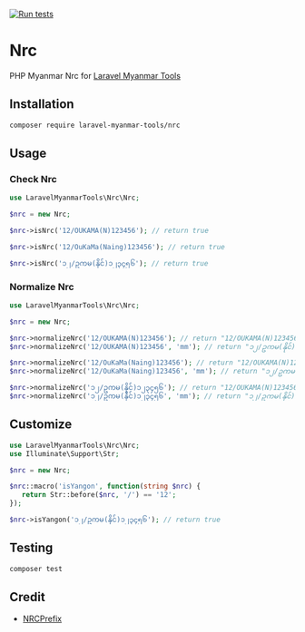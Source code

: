 [![Run tests](https://github.com/Laravel-Myanmar-Tools/nrc/actions/workflows/run-tests.yml/badge.svg?branch=main)](https://github.com/Laravel-Myanmar-Tools/nrc/actions/workflows/run-tests.yml)

# Nrc

PHP Myanmar Nrc for [Laravel Myanmar Tools](https://laravel-myanmar-tools.com)

## Installation

```bash
composer require laravel-myanmar-tools/nrc
```

## Usage

### Check Nrc

```php
use LaravelMyanmarTools\Nrc\Nrc;

$nrc = new Nrc;

$nrc->isNrc('12/OUKAMA(N)123456'); // return true

$nrc->isNrc('12/OuKaMa(Naing)123456'); // return true

$nrc->isNrc('၁၂/ဥကမ(နိုင်)၁၂၃၄၅၆'); // return true
```

### Normalize Nrc

```php
use LaravelMyanmarTools\Nrc\Nrc;

$nrc = new Nrc;

$nrc->normalizeNrc('12/OUKAMA(N)123456'); // return "12/OUKAMA(N)123456"
$nrc->normalizeNrc('12/OUKAMA(N)123456', 'mm'); // return "၁၂/ဥကမ(နိုင်)၁၂၃၄၅၆"

$nrc->normalizeNrc('12/OuKaMa(Naing)123456'); // return "12/OUKAMA(N)123456"
$nrc->normalizeNrc('12/OuKaMa(Naing)123456', 'mm'); // return "၁၂/ဥကမ(နိုင်)၁၂၃၄၅၆"

$nrc->normalizeNrc('၁၂/ဥကမ(နိုင်)၁၂၃၄၅၆'); // return "12/OUKAMA(N)123456"
$nrc->normalizeNrc('၁၂/ဥကမ(နိုင်)၁၂၃၄၅၆', 'mm'); // return "၁၂/ဥကမ(နိုင်)၁၂၃၄၅၆"
```

## Customize

```php
use LaravelMyanmarTools\Nrc\Nrc;
use Illuminate\Support\Str;

$nrc = new Nrc;

$nrc::macro('isYangon', function(string $nrc) {
   return Str::before($nrc, '/') == '12';
});

$nrc->isYangon('၁၂/ဥကမ(နိုင်)၁၂၃၄၅၆'); // return true
```

## Testing

```bash
composer test
```

## Credit

- [NRCPrefix](https://github.com/libstdmmr/NRCPrefix)

